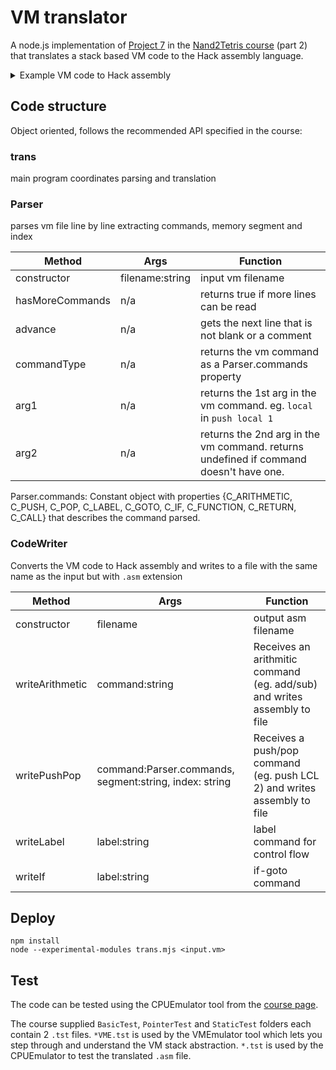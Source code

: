 # VM translator
A node.js implementation of [Project 7](http://nand2tetris.org/07.php) in the [Nand2Tetris course](http://nand2tetris.org/) (part 2) that translates a stack based VM code to the Hack assembly language.

<details>
  <summary>Example VM code to Hack assembly</summary>
  <table>
  <tr>
  <th>VM code</th>
  <th>Hack ASM</th>
  </tr>
  <tr>
  <td style="vertical-align: top">
  <pre>
  push constant 10
  push constant 21
  add
  pop argument 2
  </pre>
  </td>
  <td>
  <pre>
// C_PUSH constant 10
@10
D=A
@SP
A=M
M=D
@SP
M=M+1
// C_PUSH constant 21
@21
D=A
@SP
A=M
M=D
@SP
M=M+1
// add
@SP
M=M-1
A=M
D=M
@SP
M=M-1
A=M
D=D+M
@SP
A=M
M=D
@SP
M=M+1
// C_POP argument 2
@ARG
D=M
@2
D=D+A
@addr
M=D
@SP
M=M-1
@SP
A=M
D=M
@addr
A=M
M=D
  </pre>
  </td>
  </tr>
  </table>
</details>

## Code structure
Object oriented, follows the recommended API specified in the course:

### trans
main program coordinates parsing and translation

### Parser
parses vm file line by line extracting commands, memory segment and index

|Method|Args|Function|
|--|---|---|
|constructor|filename:string|input vm filename|
|hasMoreCommands|n/a|returns true if more lines can be read|
|advance|n/a|gets the next line that is not blank or a comment|
|commandType|n/a|returns the vm command as a  Parser.commands property|
|arg1|n/a|returns the 1st arg in the vm command. eg. `local` in `push local 1`|
|arg2|n/a|returns the 2nd arg in the vm command. returns undefined if command doesn't have one.|

Parser.commands: Constant object with properties {C_ARITHMETIC, C_PUSH, C_POP, C_LABEL, C_GOTO, C_IF, C_FUNCTION, C_RETURN, C_CALL} that describes the command parsed.

### CodeWriter
Converts the VM code to Hack assembly and writes to a file with the same name as the input but with `.asm` extension

|Method|Args|Function|
|--|--|--|
|constructor|filename|output asm filename|
|writeArithmetic|command:string|Receives an arithmitic command (eg. add/sub) and writes assembly to file|
|writePushPop|command:Parser.commands, segment:string, index: string|Receives a push/pop command (eg. push LCL 2) and writes assembly to file|
|writeLabel|label:string|label command for control flow|
|writeIf|label:string|if-goto command|

## Deploy
```
npm install
node --experimental-modules trans.mjs <input.vm>
```

## Test
The code can be tested using the CPUEmulator tool from the [course page](http://nand2tetris.org/software.php).

The course supplied `BasicTest`, `PointerTest` and `StaticTest` folders each contain 2 `.tst` files. `*VME.tst` is used by the VMEmulator tool which lets you step through and understand the VM stack abstraction. `*.tst` is used by the CPUEmulator to test the translated `.asm` file.


